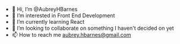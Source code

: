 - 👋 Hi, I’m @AubreyHBarnes
- 👀 I’m interested in Front End Development
- 🌱 I’m currently learning React
- 💞️ I’m looking to collaborate on something I haven't decided on yet
- 📫 How to reach me aubrey.hbarnes@gmail.com

<!---
AubreyHBarnes/AubreyHBarnes is a ✨ special ✨ repository because its `README.md` (this file) appears on your GitHub profile.
You can click the Preview link to take a look at your changes.
--->
